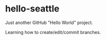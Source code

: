 hello-seattle
=============

Just another GitHub "Hello World" project.

Learning how to create/edit/commit branches.
